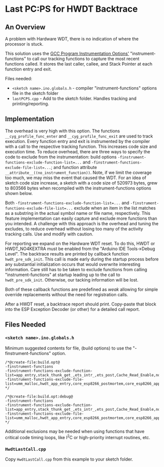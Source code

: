 # Last PC:PS for HWDT Backtrace
## An Overview
A problem with Hardware WDT, there is no indication of where the processor is stuck.

This solution uses the [GCC Program Instrumentation Options'](https://gcc.gnu.org/onlinedocs/gcc/Instrumentation-Options.html) "instrument-functions" to call our tracking functions to capture the most recent functions called. It stores the last caller, callee, and Stack Pointer at each function entry and exit.

Files needed:
* `<sketch name>.ino.globals.h` - compiler "instrument-functions" options file in the sketch folder
* `lastPCPS.cpp` - Add to the sketch folder. Handles tracking and printing/reporting.

## Implementation
The overhead is very high with this option. The functions `__cyg_profile_func_enter` and `__cyg_profile_func_exit` are used to track execution. Every function entry and exit is instrumented by the compiler with a call to the respective tracking function. This increases code size and execution time. To reduce overhead, there are three ways to specify the code to exclude from the instrumentation: build options `-finstrument-functions-exclude-function-list=...` and `-finstrument-functions-exclude-file-list=...`; and function attribute `__attribute__((no_instrument_function))`. Note, if we limit the coverage too much, we may miss the event that caused the WDT. For an idea of sketch code size increase, a sketch with a code size of 520973 bytes, grew to 803566 bytes when recompiled with the instrument-functions options shown below.  

Both `-finstrument-functions-exclude-function-list=...` and `-finstrument-functions-exclude-file-list=...` exclude when an item in the list matches as a substring in the actual symbol name or file name, respectively. This feature implementation can easily capture and exclude more functions than you intended. A challenge with this approach is the overhead and tuning the excludes, to reduce overhead without losing too many of the activity tracking calls. Use and modify with caution.

For reporting we expand on the Hardware WDT reset. To do this, HWDT or HWDT_NO4KEXTRA must be enabled from the "Arduino IDE Tools->Debug Level". The backtrace results are printed by callback function `hwdt_pre_sdk_init`. This call is made early during the startup process before any substantial initialization occurs that would overwrite interesting information. Care still has to be taken to exclude functions from calling "instrument-functions" at startup leading up to the call to `hwdt_pre_sdk_init`. Otherwise, our tacking information will be lost.

Both of these callback functions are predefined as _weak_ allowing for simple override replacements without the need for registration calls.

After a HWDT reset, a backtrace report should print. Copy-paste that block into the ESP Exception Decoder (or other) for a detailed call report.

## Files Needed
### `<sketch name>.ino.globals.h`
Minimum suggested contents for file, (build options) to use the "-finstrument-functions" option.
```
/*@create-file:build.opt@
-finstrument-functions
-finstrument-functions-exclude-function-list=app_entry,stack_thunk_get_,ets_intr_,ets_post,Cache_Read_Enable,non32xfer_exception_handler
-finstrument-functions-exclude-file-list=umm_malloc,hwdt_app_entry,core_esp8266_postmortem,core_esp8266_app_entry_noextra4k
*/

/*@create-file:build.opt:debug@
-finstrument-functions
-finstrument-functions-exclude-function-list=app_entry,stack_thunk_get_,ets_intr_,ets_post,Cache_Read_Enable,non32xfer_exception_handler
-finstrument-functions-exclude-file-list=umm_malloc,hwdt_app_entry,core_esp8266_postmortem,core_esp8266_app_entry_noextra4k
*/
```
Additional exclusions may be needed when using functions that have critical code timing loops, like I<sup>2</sup>C or high-priority interrupt routines, etc.


### `HwdtLastCall.cpp`
Copy `HwdtLastCall.cpp` from this example to your sketch folder.
